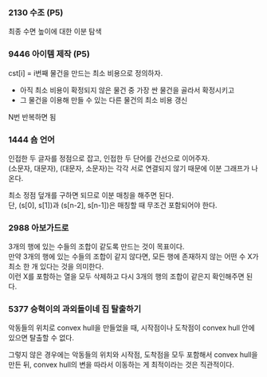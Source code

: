 ### 2130 수조 (P5)
최종 수면 높이에 대한 이분 탐색

### 9446 아이템 제작 (P5)
cst[i] = i번째 물건을 만드는 최소 비용으로 정의하자.

* 아직 최소 비용이 확정되지 않은 물건 중 가장 싼 물건을 골라서 확정시키고
* 그 물건을 이용해 만들 수 있는 다른 물건의 최소 비용 갱신

N번 반복하면 됨

### 1444 숌 언어
인접한 두 글자를 정점으로 잡고, 인접한 두 단어를 간선으로 이어주자.<br>
(소문자, 대문자), (대문자, 소문자)는 각각 서로 연결되지 않기 때문에 이분 그래프가 나온다.

최소 정점 덮개를 구하면 되므로 이분 매칭을 해주면 된다.<br>
단, (s[0], s[1])과 (s[n-2], s[n-1])은 매칭할 때 무조건 포함되어야 한다.

### 2988 아보가드로
3개의 행에 있는 수들의 조합이 같도록 만드는 것이 목표이다.<br>
만약 3개의 행에 있는 수들의 조합이 같지 않다면, 모든 행에 존재하지 않는 어떤 수 X가 최소 한 개 있다는 것을 의미한다.<br>
이런 X를 포함하는 열을 모두 삭제하고 다시 3개의 행의 조합이 같은지 확인해주면 된다.

### 5377 승혁이의 과외돌이네 집 탈출하기
악동들의 위치로 convex hull을 만들었을 때, 시작점이나 도착점이 convex hull 안에 있으면 탈출할 수 없다.

그렇지 않은 경우에는 악동들의 위치와 시작점, 도착점을 모두 포함해서 convex hull을 만든 뒤, convex hull의 변을 따라서 이동하는 게 최적이라는 것은 직관적이다.